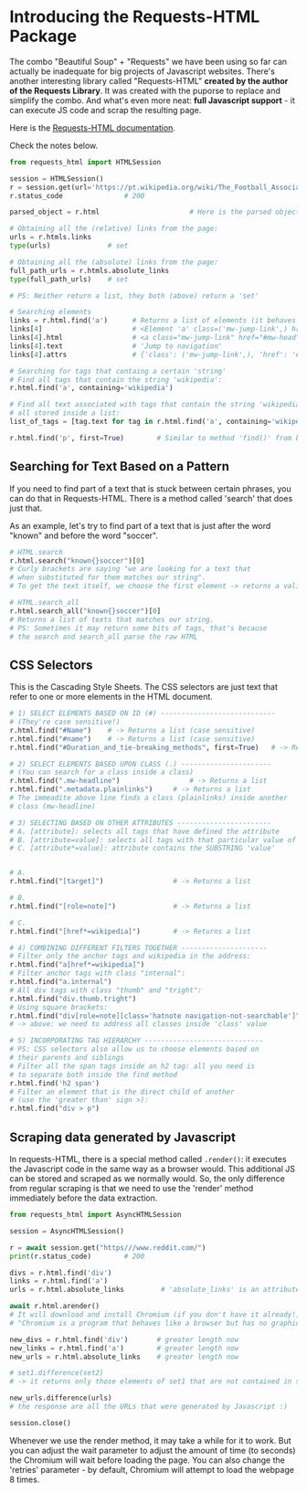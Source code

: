# Introducing the Requests-HTML Package

The combo "Beautiful Soup" + "Requests" we have been using so far can actually be inadequate for big projects of Javascript websites. There's another interesting library called "Requests-HTML" **created by the author of the Requests Library**. It was created with the puporse to replace and simplify the combo. And what's even more neat: **full Javascript support** - it can execute JS code and scrap the resulting page.

Here is the [Requests-HTML documentation](https://docs.python-requests.org/projects/requests-html/en/latest/).

Check the notes below.

```python
from requests_html import HTMLSession

session = HTMLSession()
r = session.get(url='https://pt.wikipedia.org/wiki/The_Football_Association')
r.status_code               # 200

parsed_object = r.html                      # Here is the parsed object

# Obtaining all the (relative) links from the page:
urls = r.htmls.links
type(urls)              # set

# Obtaining all the (absolute) links from the page:
full_path_urls = r.htmls.absolute_links
type(full_path_urls)    # set

# PS: Neither return a list, they both (above) return a 'set'

# Searching elements
links = r.html.find('a')      # Returns a list of elements (it behaves like the 'find_all()' method from bs4)
links[4]                      # <Element 'a' class=('mw-jump-link',) href='#mw-head'>
links[4].html                 # <a class="mw-jump-link" href="#mw-head">Jump to navigation</a>
links[4].text                 # 'Jump to navigation'
links[4].attrs                # {'class': ('mw-jump-link',), 'href': '#mw-head'}

# Searching for tags that containg a certain 'string'
# Find all tags that contain the string 'wikipedia':
r.html.find('a', containing='wikipedia')

# Find all text associated with tags that contain the string 'wikipedia',
# all stored inside a list:
list_of_tags = [tag.text for tag in r.html.find('a', containing='wikipedia')]

r.html.find('p', first=True)        # Similar to method 'find()' from bs4
```

## Searching for Text Based on a Pattern

If you need to find part of a text that is stuck between certain phrases, you can do that in Requests-HTML. There is a method called 'search' that does just that.

As an example, let's try to find part of a text that is just after the word "known" and before the word "soccer". 

```python
# HTML.search
r.html.search("known{}soccer")[0]
# Curly brackets are saying "we are looking for a text that
# when substituted for them matches our string".
# To get the text itself, we choose the first element -> returns a valid string

# HTML.search_all
r.html.search_all("known{}soccer")[0]
# Returns a list of texts that matches our string.
# PS: Sometimes it may return some bits of tags, that's because
# the search and search_all parse the raw HTML
```

## CSS Selectors

This is the Cascading Style Sheets. The CSS selectors are just text that refer to one or more elements in the HTML document. 

```python
# 1) SELECT ELEMENTS BASED ON ID (#) ----------------------------
# (They're case sensitive!)
r.html.find("#Name")    # -> Returns a list (case sensitive)
r.html.find("#name")    # -> Returns a list (case sensitive)
r.html.find("#Duration_and_tie-breaking_methods", first=True)   # -> Returns an element

# 2) SELECT ELEMENTS BASED UPON CLASS (.) ----------------------
# (You can search for a class inside a class)
r.html.find(".mw-headline")                 # -> Returns a list
r.html.find(".metadata.plainlinks")     # -> Returns a list
# The immeadite above line finds a class (plainlinks) inside another
# class (mw-headline)

# 3) SELECTING BASED ON OTHER ATTRIBUTES -----------------------
# A. [attribute]: selects all tags that have defined the attribute
# B. [attribute=value]: selects all tags with that particular value of the attribute
# C. [attribute*=value]: attribute contains the SUBSTRING 'value'


# A. 
r.html.find("[target]")                 # -> Returns a list

# B.
r.html.find("[role=note]")              # -> Returns a list

# C.
r.html.find("[href*=wikipedia]")        # -> Returns a list

# 4) COMBINING DIFFERENT FILTERS TOGETHER ---------------------
# Filter only the anchor tags and wikipedia in the address:
r.html.find("a[href*=wikipedia]")
# Filter anchor tags with class "internal":
r.html.find("a.internal")
# All div tags with class "thumb" and "tright":
r.html.find("div.thumb.tright")
# Using square brackets:
r.html.find("div[role=note][class='hatnote navigation-not-searchable']")
# -> above: we need to address all classes inside 'class' value

# 5) INCORPORATING TAG HIERARCHY -----------------------------
# PS: CSS selectors also allow us to choose elements based on
# their parents and siblings
# Filter all the span tags inside an h2 tag: all you need is
# to separate both inside the find method
r.html.find('h2 span')
# Filter an element that is the direct child of another
# (use the 'greater than' sign >):
r.html.find("div > p")

```

## Scraping data generated by Javascript

In requests-HTML, there is a special method called `.render()`: it executes the Javascript code in the same way as a browser would. This additional JS can be stored and scraped as we normally would. So, the only difference from regular scraping is that we need to use the 'render' method immediately before the data extraction.

```python
from requests_html import AsyncHTMLSession

session = AsyncHTMLSession()

r = await session.get("https///www.reddit.com/")
print(r.status_code)        # 200

divs = r.html.find('div')
links = r.html.find('a')
urls = r.html.absolute_links         # 'absolute_links' is an attribute

await r.html.arender()
# It will download and install Chromium (if you don't have it already!)
# "Chromium is a program that behaves like a browser but has no graphical interface

new_divs = r.html.find('div')       # greater length now
new_links = r.html.find('a')        # greater length now
new_urls = r.html.absolute_links    # greater length now

# set1.difference(set2)
# -> it returns only those elements of set1 that are not contained in set2

new_urls.difference(urls)
# the response are all the URLs that were generated by Javascript :)

session.close()

```

Whenever we use the render method, it may take a while for it to work. But you can adjust the wait parameter to adjust the amount of time (to seconds) the Chromium will wait before loading the page. You can also change the 'retries' parameter - by default, Chromium will attempt to load the webpage 8 times. 